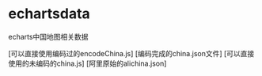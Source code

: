 # echartsdata
echarts中国地图相关数据


[可以直接使用编码过的encodeChina.js]
[编码完成的china.json文件]
[可以直接使用的未编码的china.js]
[阿里原始的alichina.json]
